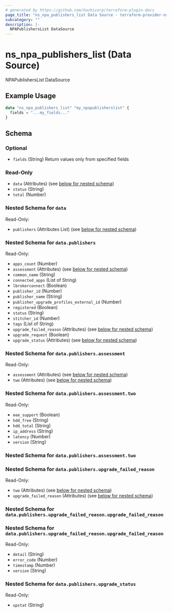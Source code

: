 ```yaml
---
# generated by https://github.com/hashicorp/terraform-plugin-docs
page_title: "ns_npa_publishers_list Data Source - terraform-provider-ns"
subcategory: ""
description: |-
  NPAPublishersList DataSource
---
```


# ns_npa_publishers_list (Data Source)

NPAPublishersList DataSource

## Example Usage

```terraform
data "ns_npa_publishers_list" "my_npapublisherslist" {
  fields = "...my_fields..."
}
```

<!-- schema generated by tfplugindocs -->
## Schema

### Optional

- `fields` (String) Return values only from specified fields

### Read-Only

- `data` (Attributes) (see [below for nested schema](#nestedatt--data))
- `status` (String)
- `total` (Number)

<a id="nestedatt--data"></a>
### Nested Schema for `data`

Read-Only:

- `publishers` (Attributes List) (see [below for nested schema](#nestedatt--data--publishers))

<a id="nestedatt--data--publishers"></a>
### Nested Schema for `data.publishers`

Read-Only:

- `apps_count` (Number)
- `assessment` (Attributes) (see [below for nested schema](#nestedatt--data--publishers--assessment))
- `common_name` (String)
- `connected_apps` (List of String)
- `lbrokerconnect` (Boolean)
- `publisher_id` (Number)
- `publisher_name` (String)
- `publisher_upgrade_profiles_external_id` (Number)
- `registered` (Boolean)
- `status` (String)
- `stitcher_id` (Number)
- `tags` (List of String)
- `upgrade_failed_reason` (Attributes) (see [below for nested schema](#nestedatt--data--publishers--upgrade_failed_reason))
- `upgrade_request` (Boolean)
- `upgrade_status` (Attributes) (see [below for nested schema](#nestedatt--data--publishers--upgrade_status))

<a id="nestedatt--data--publishers--assessment"></a>
### Nested Schema for `data.publishers.assessment`

Read-Only:

- `assessment` (Attributes) (see [below for nested schema](#nestedatt--data--publishers--assessment--assessment))
- `two` (Attributes) (see [below for nested schema](#nestedatt--data--publishers--assessment--two))

<a id="nestedatt--data--publishers--assessment--assessment"></a>
### Nested Schema for `data.publishers.assessment.two`

Read-Only:

- `eee_support` (Boolean)
- `hdd_free` (String)
- `hdd_total` (String)
- `ip_address` (String)
- `latency` (Number)
- `version` (String)


<a id="nestedatt--data--publishers--assessment--two"></a>
### Nested Schema for `data.publishers.assessment.two`



<a id="nestedatt--data--publishers--upgrade_failed_reason"></a>
### Nested Schema for `data.publishers.upgrade_failed_reason`

Read-Only:

- `two` (Attributes) (see [below for nested schema](#nestedatt--data--publishers--upgrade_failed_reason--two))
- `upgrade_failed_reason` (Attributes) (see [below for nested schema](#nestedatt--data--publishers--upgrade_failed_reason--upgrade_failed_reason))

<a id="nestedatt--data--publishers--upgrade_failed_reason--two"></a>
### Nested Schema for `data.publishers.upgrade_failed_reason.upgrade_failed_reason`


<a id="nestedatt--data--publishers--upgrade_failed_reason--upgrade_failed_reason"></a>
### Nested Schema for `data.publishers.upgrade_failed_reason.upgrade_failed_reason`

Read-Only:

- `detail` (String)
- `error_code` (Number)
- `timestamp` (Number)
- `version` (String)



<a id="nestedatt--data--publishers--upgrade_status"></a>
### Nested Schema for `data.publishers.upgrade_status`

Read-Only:

- `upstat` (String)


